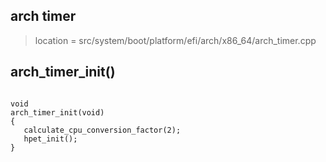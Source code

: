 
## arch timer
> location = src/system/boot/platform/efi/arch/x86_64/arch_timer.cpp

## arch_timer_init()
 ```

void
arch_timer_init(void)
{
	calculate_cpu_conversion_factor(2);
	hpet_init();
}

```
